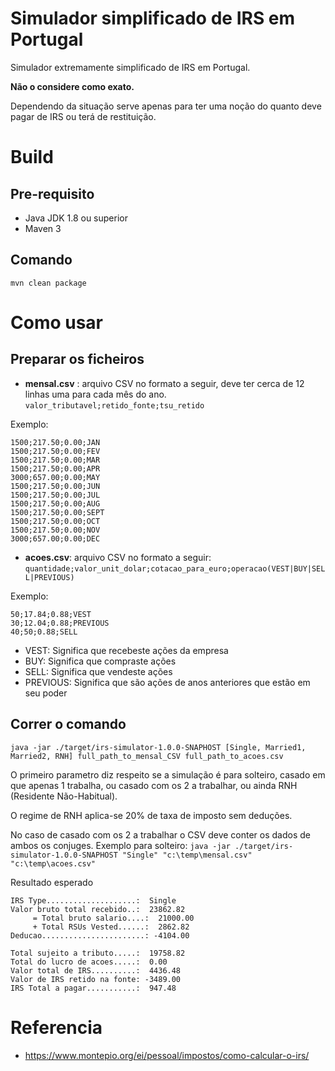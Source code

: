 
# Simulador simplificado de IRS em Portugal

Simulador extremamente simplificado de IRS em Portugal. 

**Não o considere como exato.** 

Dependendo da situação serve apenas para ter uma noção do quanto deve pagar de IRS ou terá de restituição.

# Build

## Pre-requisito

* Java JDK 1.8 ou superior
* Maven 3

## Comando

`mvn clean package`

# Como usar  

## Preparar os ficheiros

* **mensal.csv** : arquivo CSV no formato a seguir, deve ter cerca de 12 linhas uma para cada mês do ano.
 `valor_tributavel;retido_fonte;tsu_retido`
    
Exemplo:

    1500;217.50;0.00;JAN  
    1500;217.50;0.00;FEV  
    1500;217.50;0.00;MAR  
    1500;217.50;0.00;APR  
    3000;657.00;0.00;MAY  
    1500;217.50;0.00;JUN  
    1500;217.50;0.00;JUL  
    1500;217.50;0.00;AUG  
    1500;217.50;0.00;SEPT  
    1500;217.50;0.00;OCT  
    1500;217.50;0.00;NOV  
    3000;657.00;0.00;DEC  

*  **acoes.csv**: arquivo CSV no formato a seguir:
 `quantidade;valor_unit_dolar;cotacao_para_euro;operacao(VEST|BUY|SELL|PREVIOUS)`

Exemplo:

    50;17.84;0.88;VEST  
    30;12.04;0.88;PREVIOUS  
    40;50;0.88;SELL


* VEST: Significa que recebeste ações da empresa
* BUY: Significa que compraste ações
* SELL: Significa que vendeste ações
* PREVIOUS: Significa que são ações de anos anteriores que estão em seu poder

## Correr o comando

`java -jar ./target/irs-simulator-1.0.0-SNAPHOST [Single, Married1, Married2, RNH] full_path_to_mensal_CSV full_path_to_acoes.csv`  

O primeiro parametro diz respeito se a simulação é para solteiro, casado em que apenas 1 trabalha, ou casado com os 2 a trabalhar, ou ainda RNH (Residente Não-Habitual).

O regime de RNH aplica-se 20% de taxa de imposto sem deduções.

No caso de casado com os 2 a trabalhar o CSV deve conter os dados de ambos os conjuges.
Exemplo para solteiro: `java -jar ./target/irs-simulator-1.0.0-SNAPHOST "Single" "c:\temp\mensal.csv" "c:\temp\acoes.csv"`

Resultado esperado 

    IRS Type....................:  Single
    Valor bruto total recebido..:  23862.82
    	 = Total bruto salario....:  21000.00
    	 + Total RSUs Vested......:  2862.82
    Deducao.......................: -4104.00
    
    Total sujeito a tributo.....:  19758.82
    Total do lucro de acoes.....:  0.00
    Valor total de IRS..........:  4436.48
    Valor de IRS retido na fonte: -3489.00
    IRS Total a pagar...........:  947.48

# Referencia

* https://www.montepio.org/ei/pessoal/impostos/como-calcular-o-irs/
